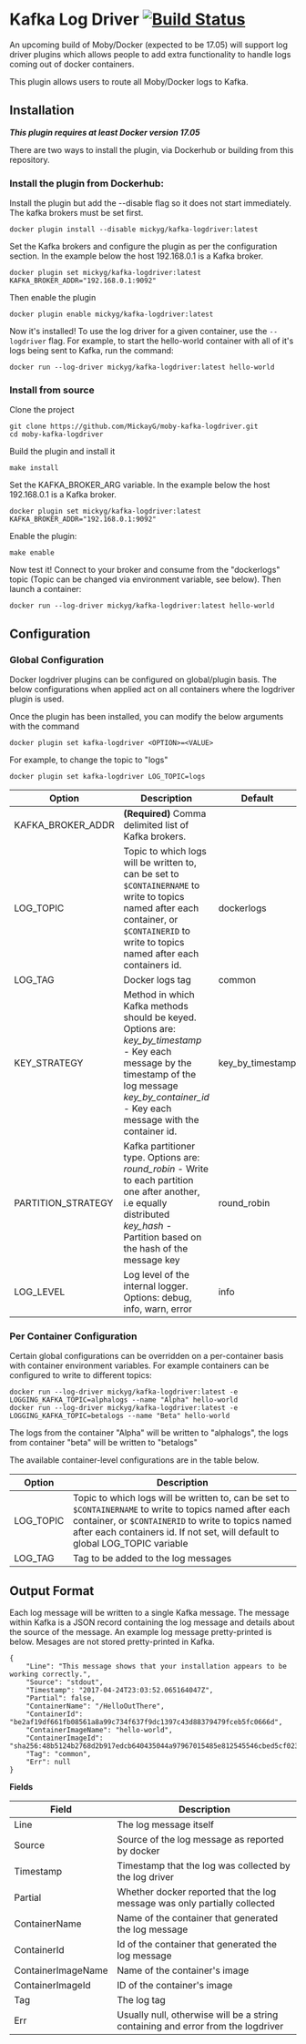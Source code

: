 # Kafka Log Driver  [![Build Status](https://travis-ci.org/MickayG/moby-kafka-logdriver.svg?branch=master)](https://travis-ci.org/MickayG/moby-kafka-logdriver)


An upcoming build of Moby/Docker (expected to be 17.05) will support log driver plugins which allows people to add extra functionality to handle logs coming out of docker containers.

This plugin allows users to route all Moby/Docker logs to Kafka.

## Installation

***This plugin requires at least Docker version 17.05***

There are two ways to install the plugin, via Dockerhub or building
from this repository.

### Install the plugin from Dockerhub:

Install the plugin but add the --disable flag so it does not start immediately. The kafka brokers must be set first.
```
docker plugin install --disable mickyg/kafka-logdriver:latest
```
Set the Kafka brokers and configure the plugin as per the configuration section.
In the example below the host 192.168.0.1 is a Kafka broker.
```
docker plugin set mickyg/kafka-logdriver:latest KAFKA_BROKER_ADDR="192.168.0.1:9092"
```
Then enable the plugin
```
docker plugin enable mickyg/kafka-logdriver:latest
```
Now it's installed! To use the log driver for a given container, use the `--logdriver` flag. For example, to start the hello-world
container with all of it's logs being sent to Kafka, run the command:
```
docker run --log-driver mickyg/kafka-logdriver:latest hello-world
```

### Install from source

Clone the project
```
git clone https://github.com/MickayG/moby-kafka-logdriver.git
cd moby-kafka-logdriver
```
Build the plugin and install it
```
make install
```
Set the KAFKA_BROKER_ARG variable. In the example below the host 192.168.0.1 is a Kafka broker.
```
docker plugin set mickyg/kafka-logdriver:latest KAFKA_BROKER_ADDR="192.168.0.1:9092"
```
Enable the plugin:
```
make enable
```
Now test it! Connect to your broker and consume from the "dockerlogs" topic
(Topic can be changed via environment variable, see below). Then launch a container:
```
docker run --log-driver mickyg/kafka-logdriver:latest hello-world
```

## Configuration

### Global Configuration

Docker logdriver plugins can be configured on global/plugin basis. The below configurations when applied act on all containers where the logdriver plugin is used.

Once the plugin has been installed, you can modify the below arguments with the command

`docker plugin set kafka-logdriver <OPTION>=<VALUE>`

For example, to change the topic to "logs"

`docker plugin set kafka-logdriver LOG_TOPIC=logs`


| Option | Description | Default |
| -------|------------| --------|
|KAFKA_BROKER_ADDR|**(Required)** Comma delimited list of Kafka brokers. | |
|LOG_TOPIC| Topic to which logs will be written to, can be set to `$CONTAINERNAME` to write to topics named after each container, or `$CONTAINERID` to write to topics named after each containers id. | dockerlogs |
|LOG_TAG| Docker logs tag| common |
|KEY_STRATEGY| Method in which Kafka methods should be keyed. Options are: <br>*key_by_timestamp* - Key each message by the timestamp of the log message <br>*key_by_container_id* - Key each message with the container id. | key_by_timestamp
|PARTITION_STRATEGY| Kafka partitioner type. Options are:<br>*round_robin* - Write to each partition one after another, i.e equally distributed<br>*key_hash* - Partition based on the hash of the message key|round_robin|
|LOG_LEVEL| Log level of the internal logger. Options: debug, info, warn, error|info|


### Per Container Configuration

Certain global configurations can be overridden on a per-container basis with container environment variables.
For example containers can be configured to write to different topics:
```
docker run --log-driver mickyg/kafka-logdriver:latest -e LOGGING_KAFKA_TOPIC=alphalogs --name "Alpha" hello-world
docker run --log-driver mickyg/kafka-logdriver:latest -e LOGGING_KAFKA_TOPIC=betalogs --name "Beta" hello-world
```
The logs from the container "Alpha" will be written to "alphalogs", the logs from container "beta" will be written to "betalogs"

The available container-level configurations are in the table below.

| Option | Description |
| -------| ----------- |
| LOG_TOPIC | Topic to which logs will be written to, can be set to `$CONTAINERNAME` to write to topics named after each container, or `$CONTAINERID` to write to topics named after each containers id. If not set, will default to global LOG_TOPIC variable |
| LOG_TAG | Tag to be added to the log messages |


## Output Format
Each log message will be written to a single Kafka message. The message within Kafka is a JSON record containing the log message and details about the source of the message. An example log message pretty-printed is below. Mesages are not stored pretty-printed in Kafka.
```
{
	"Line": "This message shows that your installation appears to be working correctly.",
	"Source": "stdout",
	"Timestamp": "2017-04-24T23:03:52.065164047Z",
	"Partial": false,
	"ContainerName": "/HelloOutThere",
	"ContainerId": "be2af19df661fb08561a8a99c734f637f9dc1397c43d88379479fceb5fc0666d",
	"ContainerImageName": "hello-world",
	"ContainerImageId": "sha256:48b5124b2768d2b917edcb640435044a97967015485e812545546cbed5cf0233",
	"Tag": "common",
	"Err": null
}
```

**Fields**

| Field | Description |
| ----- | ----------- |
| Line  | The log message itself|
 | Source | Source of the log message as reported by docker |
 | Timestamp | Timestamp that the log was collected by the log driver |
 | Partial | Whether docker reported that the log message was only partially collected |
 |ContainerName | Name of the container that generated the log message |
 | ContainerId | Id of the container that generated the log message |
 | ContainerImageName | Name of the container's image |
 | ContainerImageId | ID of the container's image |
 | Tag | The log tag |
 | Err | Usually null, otherwise will be a string containing and error from the logdriver |


